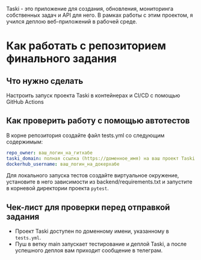 Taski - это приложение для создания, обновления, мониторинга собственных задач и API для него.
В рамках работы с этим проектом, я учился деплою веб-приложений в рабочей среде.

#  Как работать с репозиторием финального задания

## Что нужно сделать

Настроить запуск проекта Taski в контейнерах и CI/CD с помощью GitHub Actions

## Как проверить работу с помощью автотестов

В корне репозитория создайте файл tests.yml со следующим содержимым:
```yaml
repo_owner: ваш_логин_на_гитхабе
taski_domain: полная ссылка (https://доменное_имя) на ваш проект Taski
dockerhub_username: ваш_логин_на_докерхабе
```

Для локального запуска тестов создайте виртуальное окружение, установите в него зависимости из backend/requirements.txt и запустите в корневой директории проекта `pytest`.

## Чек-лист для проверки перед отправкой задания

- Проект Taski доступен по доменному имени, указанному в `tests.yml`.
- Пуш в ветку main запускает тестирование и деплой Taski, а после успешного деплоя вам приходит сообщение в телеграм.

